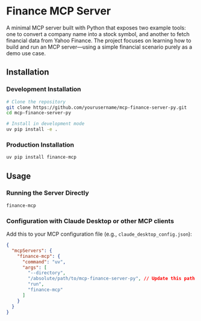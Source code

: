 # Finance MCP Server

A minimal MCP server built with Python that exposes two example tools: one to convert a company name into a stock symbol, and another to fetch financial data from Yahoo Finance. The project focuses on learning how to build and run an MCP server—using a simple financial scenario purely as a demo use case.

## Installation

### Development Installation

```bash
# Clone the repository
git clone https://github.com/yourusername/mcp-finance-server-py.git
cd mcp-finance-server-py

# Install in development mode
uv pip install -e .
```

### Production Installation

```bash
uv pip install finance-mcp
```

## Usage

### Running the Server Directly

```bash
finance-mcp
```

### Configuration with Claude Desktop or other MCP clients

Add this to your MCP configuration file (e.g., `claude_desktop_config.json`):

```json
{
  "mcpServers": {
    "finance-mcp": {
      "command": "uv",
      "args": [
        "--directory",
        "/absolute/path/to/mcp-finance-server-py", // Update this path
        "run",
        "finance-mcp"
      ]
    }
  }
}
```

